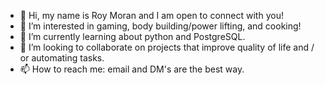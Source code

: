 - 👋 Hi, my name is Roy Moran and I am open to connect with you!
- 👀 I’m interested in gaming, body building/power lifting, and cooking!
- 🌱 I’m currently learning about python and PostgreSQL.
- 💞️ I’m looking to collaborate on projects that improve quality of life and / or automating tasks.
- 📫 How to reach me: email and DM's are the best way.

<!---
RoyMoran210/RoyMoran210 is a ✨ special ✨ repository because its `README.md` (this file) appears on your GitHub profile.
You can click the Preview link to take a look at your changes.
--->

